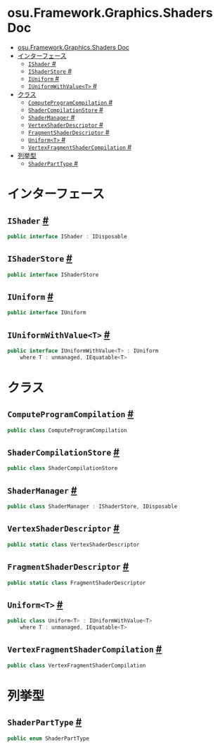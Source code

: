 # osu.Framework.Graphics.Shaders Doc
- [osu.Framework.Graphics.Shaders Doc](#osuframeworkgraphicsshaders-doc)
- [インターフェース](#インターフェース)
  - [`IShader` #](#ishader-)
  - [`IShaderStore` #](#ishaderstore-)
  - [`IUniform` #](#iuniform-)
  - [`IUniformWithValue<T>` #](#iuniformwithvaluet-)
- [クラス](#クラス)
  - [`ComputeProgramCompilation` #](#computeprogramcompilation-)
  - [`ShaderCompilationStore` #](#shadercompilationstore-)
  - [`ShaderManager` #](#shadermanager-)
  - [`VertexShaderDescriptor` #](#vertexshaderdescriptor-)
  - [`FragmentShaderDescriptor` #](#fragmentshaderdescriptor-)
  - [`Uniform<T>` #](#uniformt-)
  - [`VertexFragmentShaderCompilation` #](#vertexfragmentshadercompilation-)
- [列挙型](#列挙型)
  - [`ShaderPartType` #](#shaderparttype-)

# インターフェース
## `IShader` [#](https://github.com/ppy/osu-framework/blob/master/osu.Framework/Graphics/Shaders/IShader.cs#L10)
```csharp
public interface IShader : IDisposable
```

## `IShaderStore` [#](https://github.com/ppy/osu-framework/blob/master/osu.Framework/Graphics/Shaders/IShaderStore.cs#L6)
```csharp
public interface IShaderStore
```

## `IUniform` [#](https://github.com/ppy/osu-framework/blob/master/osu.Framework/Graphics/Shaders/IUniform.cs#L9)
```csharp
public interface IUniform
```

## `IUniformWithValue<T>` [#](https://github.com/ppy/osu-framework/blob/master/osu.Framework/Graphics/Shaders/IUniformWithValue.cs#L8)
```csharp
public interface IUniformWithValue<T> : IUniform
    where T : unmanaged, IEquatable<T>
```

# クラス
## `ComputeProgramCompilation` [#](https://github.com/ppy/osu-framework/blob/master/osu.Framework/Graphics/Shaders/ComputeProgramCompilation.cs#L8)
```csharp
public class ComputeProgramCompilation
```

## `ShaderCompilationStore` [#](https://github.com/ppy/osu-framework/blob/master/osu.Framework/Graphics/Shaders/ShaderCompilationStore.cs#L16)
```csharp
public class ShaderCompilationStore
```

## `ShaderManager` [#](https://github.com/ppy/osu-framework/blob/master/osu.Framework/Graphics/Shaders/ShaderManager.cs#L12)
```csharp
public class ShaderManager : IShaderStore, IDisposable
```

## `VertexShaderDescriptor` [#](https://github.com/ppy/osu-framework/blob/master/osu.Framework/Graphics/Shaders/ShaderManager.cs#L149)
```csharp
public static class VertexShaderDescriptor
```

## `FragmentShaderDescriptor` [#](https://github.com/ppy/osu-framework/blob/master/osu.Framework/Graphics/Shaders/ShaderManager.cs#L156)
```csharp
public static class FragmentShaderDescriptor
```

## `Uniform<T>` [#](https://github.com/ppy/osu-framework/blob/master/osu.Framework/Graphics/Shaders/Uniform.cs#L9)
```csharp
public class Uniform<T> : IUniformWithValue<T>
    where T : unmanaged, IEquatable<T>
```

## `VertexFragmentShaderCompilation` [#](https://github.com/ppy/osu-framework/blob/master/osu.Framework/Graphics/Shaders/VertexFragmentShaderCompilation.cs#L8)
```csharp
public class VertexFragmentShaderCompilation
```

# 列挙型
## `ShaderPartType` [#](https://github.com/ppy/osu-framework/blob/master/osu.Framework/Graphics/Shaders/ShaderPartType.cs#L6)
```csharp
public enum ShaderPartType
```